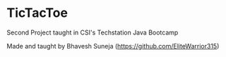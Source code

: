 # TicTacToe
Second Project taught in CSI's Techstation Java Bootcamp

Made and taught by Bhavesh Suneja 
(https://github.com/EliteWarrior315)
